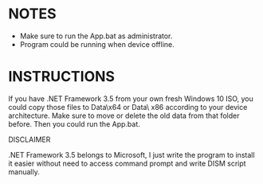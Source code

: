 <html>
<head></head>

  <body>
  <h1>NOTES</h1>
    <ul>
      <li>Make sure to run the App.bat as administrator.</li>
      <li>Program could be running when device offline.</li>
    </ul>

  <h1>INSTRUCTIONS</h1>
  <p>If you have .NET Framework 3.5 from your own fresh Windows 10 ISO, you could copy those files to Data\x64 or Data\ x86 according to your device architecture.
Make sure to move or delete the old data from that folder before. Then you could run the App.bat.</p>

DISCLAIMER

.NET Framework 3.5 belongs to Microsoft, I just write the program to install it easier without need to access command prompt and write DISM script manually.

</body>
</html>

